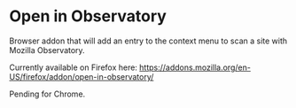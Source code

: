 # Open in Observatory

Browser addon that will add an entry to the context menu to scan a site with Mozilla Observatory.

Currently available on Firefox here: <https://addons.mozilla.org/en-US/firefox/addon/open-in-observatory/>

Pending for Chrome.
